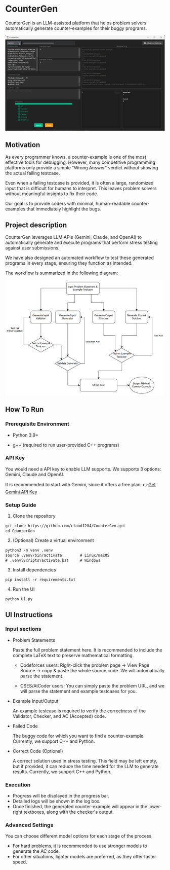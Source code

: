 # CounterGen

CounterGen is an LLM-assisted platform that helps problem solvers automatically generate counter-examples for their buggy programs.

![Demo](./images/demo.png)

## Motivation

As every programmer knows, a counter-example is one of the most effective tools for debugging. However, many competitive programming platforms only provide a simple "Wrong Answer" verdict without showing the actual failing testcase.

Even when a failing testcase is provided, it is often a large, randomized input that is difficult for humans to interpret. This leaves problem solvers without meaningful insights to fix their code.

Our goal is to provide coders with minimal, human-readable counter-examples that immediately highlight the bugs.

## Project description

CounterGen leverages LLM APIs (Gemini, Claude, and OpenAI) to automatically generate and execute programs that perform stress testing against user submissions.

We have also designed an automated workflow to test these generated programs in every stage, ensuring they function as intended.

The workflow is summarized in the following diagram:

![Workflow](./images/workflow.png)

## How To Run

### Prerequisite Environment

* Python 3.9+

* g++ (required to run user-provided C++ programs)

### API Key

You would need a API key to enable LLM supports.
We supports 3 options: Gemini, Claude and OpenAI.

It is recommended to start with Gemini, since it offers a free plan: 👉[Get Gemini API Key](https://aistudio.google.com/apikey)

### Setup Guide

1. Clone the repository
```
git clone https://github.com/cloud1204/CounterGen.git
cd CounterGen
```
2. (Optional) Create a virtual environment
```
python3 -m venv .venv
source .venv/bin/activate        # Linux/macOS
# .venv\Scripts\activate.bat     # Windows
```
3. Install dependencies
```
pip install -r requirements.txt
```
4. Run the UI
```
python UI.py
```

## UI Instructions

### Input sections

* Problem Statements

    Paste the full problem statement here.
    It is recommended to include the complete LaTeX text to preserve mathematical formatting.

    * Codeforces users: Right-click the problem page → View Page Source → copy & paste the whole source code. We will automatically parse the statement.

    * CSES/AtCoder users: You can simply paste the problem URL, and we will parse the statement and example testcases for you.

* Example Input/Output

    An example testcase is required to verify the correctness of the Validator, Checker, and AC (Accepted) code.

* Failed Code

    The buggy code for which you want to find a counter-example.
    Currently, we support C++ and Python.

* Correct Code (Optional)

    A correct solution used in stress testing.
    This field may be left empty, but if provided, it can reduce the time needed for the LLM to generate results.
    Currently, we support C++ and Python.

### Execution

* Progress will be displayed in the progress bar.
* Detailed logs will be shown in the log box.
* Once finished, the generated counter-example will appear in the lower-right textboxes, along with the checker's output.

### Advanced Settings

You can choose different model options for each stage of the process.

* For hard problems, it is recommended to use stronger models to generate the AC code.
* For other situations, lighter models are preferred, as they offer faster speed.